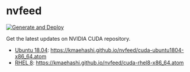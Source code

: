 # nvfeed

[![Generate and Deploy](https://github.com/kmaehashi/nvfeed/workflows/Generate%20and%20Deploy/badge.svg)](https://github.com/kmaehashi/nvfeed/actions?query=workflow%3A%22Generate+and+Deploy%22)

Get the latest updates on NVIDIA CUDA repository.

* [Ubuntu 18.04](https://developer.download.nvidia.com/compute/cuda/repos/ubuntu1804/x86_64/): https://kmaehashi.github.io/nvfeed/cuda-ubuntu1804-x86_64.atom
* [RHEL 8](https://developer.download.nvidia.com/compute/cuda/repos/rhel8/x86_64/): https://kmaehashi.github.io/nvfeed/cuda-rhel8-x86_64.atom

